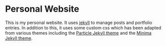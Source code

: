 # Personal Website

This is my personal website. It uses [jekyll](https://jekyllrb.com/) to manage
posts and portfolio entries. In addition to this, it uses some custom css which
has been adapted from various themes including the [Particle Jekyll
theme](https://github.com/nrandecker/particle) and the [Minima Jekyll theme](https://github.com/jekyll/minima).
